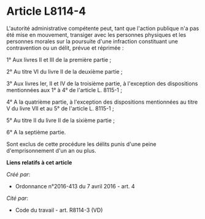 # Article L8114-4

L'autorité administrative compétente peut, tant que l'action publique n'a pas été mise en mouvement, transiger avec les
personnes physiques et les personnes morales sur la poursuite d'une infraction constituant une contravention ou un délit,
prévue et réprimée :

1° Aux livres II et III de la première partie ;

2° Au titre VI du livre II de la deuxième partie ;

3° Aux livres Ier, II et IV de la troisième partie, à l'exception des dispositions mentionnées aux 1° à 4° de l'article L.
8115-1 ;

4° A la quatrième partie, à l'exception des dispositions mentionnées au titre V du livre VII et au 5° de l'article L.
8115-1 ;

5° Au titre II du livre II de la sixième partie ;

6° A la septième partie.

Sont exclus de cette procédure les délits punis d'une peine d'emprisonnement d'un an ou plus.

**Liens relatifs à cet article**

_Créé par_:

  - Ordonnance n°2016-413 du 7 avril 2016 - art. 4

_Cité par_:

  - Code du travail - art. R8114-3 (VD)
